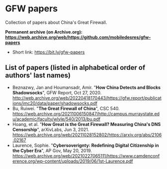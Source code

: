 # GFW papers
Collection of papers about China's Great Firewall.

<b>Permanent archive (on Archive.org): https://web.archive.org/web/https://github.com/mobiledesres/gfw-papers</b>
* Short link: https://bit.ly/gfw-papers

## List of papers (listed in alphabetical order of authors' last names)
* Beznazwy, Jan and Houmansadr, Amir. "**How China Detects and Blocks Shadowsocks**", GFW Report, Oct 27, 2020. http://web.archive.org/web/20220418170443/https://gfw.report/publications/imc20/data/paper/shadowsocks.pdf
* Bu, Ruiwei. "**The Great Firewall of China**", CSC 540. https://web.archive.org/20211006150847/http://campus.murraystate.edu/academic/faculty/wlyle/540/2013/bu.pdf
* Hoang, et al. "**How Great is the Great Firewall? Measuring China's DNS Censorship**", arXivLabs, Jun 3, 2021. https://web.archive.org/web/20211028152802/https://arxiv.org/abs/2106.02167
* Laurence, Sophie. "**Cybersoverignty: Redefining Digital Citizenship in the Cyber Era**", AP Gov, May 20, 2019. https://web.archive.org/web/20210227065111/https://www.camdenconference.org/wp-content/uploads/2019/06/1st-Laurence.pdf
